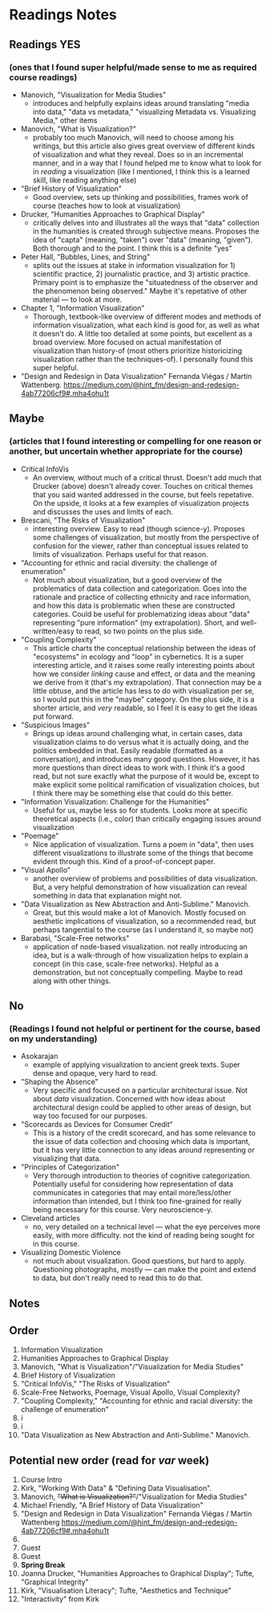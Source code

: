 # Readings Notes

## Readings YES
### (ones that I found super helpful/made sense to me as required course readings)
* Manovich, "Visualization for Media Studies"
    - introduces and helpfully explains ideas around translating "media into data," "data vs metadata," "visualizing Metadata vs. Visualizing Media," other items
* Manovich, "What is Visualization?"
    - probably too much Manovich, will need to choose among his writings, but this article also gives great overview of different kinds of visualization and what they reveal. Does so in an incremental manner, and in a way that I found helped me to know what to look for in *reading* a visualization (like I mentioned, I think this is a learned skill, like reading anything else)
* "Brief History of Visualization"
    - Good overview, sets up thinking and possibilities, frames work of course (teaches how to look at visualization)
* Drucker, "Humanities Approaches to Graphical Display"
    - critically delves into and illustrates all the ways that "data" collection in the humanities is created through subjective means. Proposes the idea of "capta" (meaning, "taken") over "data" (meaning, "given"). Both thorough and to the point. I think this is a definite "yes"
* Peter Hall, "Bubbles, Lines, and String" 
    - splits out the issues at stake in information visualization for 1) scientific practice, 2) journalistic practice, and 3) artistic practice. Primary point is to emphasize the "situatedness of the observer and the phenomenon being observed." Maybe it's repetative of other material — to look at more.
* Chapter 1, "Information Visualization"
    - Thorough, textbook-like overview of different modes and methods of information visualization, what each kind is good for, as well as what it doesn't do. A little too detailed at some points, but excellent as a broad overview. More focused on actual manifestation of visualization than history-of (most others prioritize historicizing visualization rather than the techniques-of). I personally found this super helpful.
* "Design and Redesign in Data Visualization" Fernanda Viégas / Martin Wattenberg. https://medium.com/@hint_fm/design-and-redesign-4ab77206cf9#.mha4ohu1t

## Maybe
### (articles that I found interesting or compelling for one reason or another, but uncertain whether appropriate for the course)
* Critical InfoVis
    - An overview, without much of a critical thrust. Doesn't add much that Drucker (above) doesn't already cover. Touches on critical themes that you said wanted addressed in the course, but feels repetative. On the upside, it looks at a few examples of visualization projects and discusses the uses and limits of each.
* Brescani, "The Risks of Visualization"
    - interesting overview. Easy to read (though science-y). Proposes some challenges of visualization, but mostly from the perspective of confusion for the viewer, rather than conceptual issues related to limits of visualization. Perhaps useful for that reason.
* "Accounting for ethnic and racial diversity: the challenge of enumeration"
    - Not much about visualization, but a good overview of the problematics of data collection and categorization. Goes into the rationale and practice of collecting ethnicity and race information, and how this data is problematic when these are constructed categories. Could be useful for problematizing ideas about "data" representing "pure information" (my extrapolation). Short, and well-written/easy to read, so two points on the plus side.
* "Coupling Complexity"
    - This article charts the conceptual relationship between the ideas of "ecosystems" in ecology and "loop" in cybernetics. It is a super interesting article, and it raises some really interesting points about how we consider *linking* cause and effect, or data and the meaning we derive from it (that's my extrapolation). That connection may be a little obtuse, and the article has less to do with visualization per se, so I would put this in the "maybe" category. On the plus side, it is a shorter article, and *very* readable, so I feel it is easy to get the ideas put forward. 
* "Suspicious Images"
    - Brings up ideas around challenging what, in certain cases, data visualization claims to do versus what it is actually doing, and the politics embedded in that. Easily readable (formatted as a conversation), and introduces many good questions. However, it has more questions than direct ideas to work with. I think it's a good read, but not sure exactly what the purpose of it would be, except to make explicit some political ramification of visualization choices, but I think there may be something else that could do this better.
* "Information Visualization: Challenge for the Humanities"
    - Useful for us, maybe less so for students. Looks more at specific theoretical aspects (i.e., color) than critically engaging issues around visualization
* "Poemage"
    - Nice application of visualization. Turns a poem in "data", then uses different visualizations to illustrate some of the things that become evident through this. Kind of a proof-of-concept paper.
* "Visual Apollo"
    - another overview of problems and possibilities of data visualization. But, a very helpful demonstration of how visualization can reveal something in data that explanation might not. 
* "Data Visualization as New Abstraction and Anti-Sublime." Manovich.
    -  Great, but this would make a lot of Manovich. Mostly focused on aesthetic implications of visualization, so a recommended read, but perhaps tangential to the course (as I understand it, so maybe not)  
 * Barabasi, "Scale-Free networks"
     - application of node-based visualization. not really introducing an idea, but is a walk-through of how visualization helps to explain a concept (in this case, scale-free networks). Helpful as a demonstration, but not conceptually compelling. Maybe to read along with other things.


## No
### (Readings I found not helpful or pertinent for the course, based on my understanding)
* Asokarajan
    - example of applying visualization to ancient greek texts. Super dense and opaque, very hard to read.
* "Shaping the Absence"
    - Very specific and focused on a particular architectural issue. Not about *data* visualization. Concerned with how ideas about architectural design could be applied to other areas of design, but way too focused for our purposes.
* "Scorecards as Devices for Consumer Credit"
    - This is a history of the credit scorecard, and has some relevance to the issue of data collection and choosing which data is important, but it has very little connection to any ideas around representing or visualizing that data.
* "Principles of Categorization"
    - Very thorough introduction to theories of cognitive categorization. Potentially useful for considering how representation of data communicates in categories that may entail more/less/other information than intended, but I think too fine-grained for really being necessary for this course. Very neuroscience-y. 
* Cleveland articles
    - no, very detailed on a technical level — what the eye perceives more easily, with more difficulty. not the kind of reading being sought for in this course.
* Visualizing Domestic Violence
    - not much about visualization. Good questions, but hard to apply. Questioning photographs, mostly — can make the point and extend to data, but don't really need to read this to do that.

## Notes

## Order

1. Information Visualization
2. Humanities Approaches to Graphical Display
3. Manovich, "What is Visualization"/"Visualization for Media Studies"
4. Brief History of Visualization
5. "Critical InfoVis," "The Risks of Visualization"
6. Scale-Free Networks, Poemage, Visual Apollo, Visual Complexity?
7. "Coupling Complexity," "Accounting for ethnic and racial diversity: the challenge of enumeration"
8. i
9. i
10. "Data Visualization as New Abstraction and Anti-Sublime." Manovich.


## Potential new order (read for *var* week)
1. Course Intro
2. Kirk, "Working With Data" & "Defining Data Visualisation".
3. Manovich, ~~"What is Visualization?"~~/"Visualization for Media Studies"
4. Michael Friendly, "A Brief History of Data Visualization"
5. "Design and Redesign in Data Visualization" Fernanda Viégas / Martin Wattenberg https://medium.com/@hint_fm/design-and-redesign-4ab77206cf9#.mha4ohu1t
6. <!-- Something from *Visual Complexity*? !-->
7. Guest
8. Guest
9. **Spring Break**
10. Joanna Drucker, "Humanities Approaches to Graphical Display"; Tufte, "Graphical Integrity"
11. Kirk, "Visualisation Literacy"; Tufte, "Aesthetics and Technique"
12. "Interactivity" from Kirk